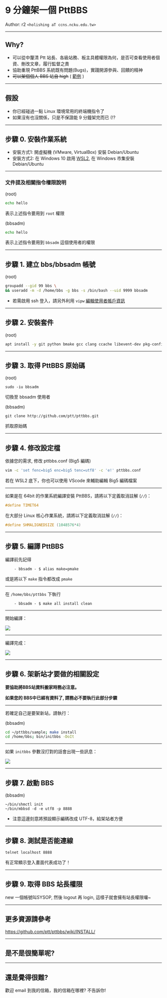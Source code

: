 9 分鐘架一個 PttBBS
===

Author: r2 ``<holishing aT ccns.ncku.edu.tw>``

---

## Why?

* 可以從中釐清 Ptt 站長、各級站務、板主具體權限為何，是否可查看使用者個資、刪改文章，履行監督之責
* 協助重現 PttBBS 系統既有問題(Bugs)，實踐開源參與、回饋的精神
* ~~可以架個個人 BBS 站自 high~~ ( [範例](https://www.clam.ml) )

---

## 假設

* 你已經碰過一點 Linux 環境常用的終端機指令了
* 如果沒有也沒關係，只是不保證能 9 分鐘架完而已 (!?

---

## 步驟 0. 安裝作業系統

* 安裝方式1: 開虛擬機 (VMware, VirtualBox) 安裝 Debian/Ubuntu
* 安裝方式2: 在 Windows 10 啟用 [WSL2](https://docs.microsoft.com/zh-tw/windows/wsl/install-win10), 在 Windows 市集安裝 Debian/Ubuntu

---

### 文件提及相關指令權限說明

(root)
```bash
echo hello
```
表示上述指令要用到 `root` 權限

(bbsadm)
```bash
echo hello
```
表示上述指令要用到 `bbsadm` 這個使用者的權限

---

## 步驟 1. 建立 bbs/bbsadm 帳號

(root)
```bash
groupadd --gid 99 bbs \
&& useradd -m -d /home/bbs -g bbs -s /bin/bash --uid 9999 bbsadm
```

* 若需啟用 ssh 登入，請另外利用 `vipw` [編輯使用者帳戶資訊](https://github.com/ptt/pttbbs/wiki/INSTALL#%EF%BC%91-%E5%BB%BA%E7%AB%8B-bbs--bbsadm-%E5%B8%B3%E8%99%9F)

---

## 步驟 2. 安裝套件

(root)
```bash
apt install -y git python bmake gcc clang ccache libevent-dev pkg-config sudo
```

---

## 步驟 3. 取得 PttBBS 原始碼

(root)
```
sudo -iu bbsadm
```
切換至 bbsadm 使用者

(bbsadm)
```
git clone http://github.com/ptt/pttbbs.git
```
抓取原始碼

---

## 步驟 4. 修改設定檔

依據您的需求, 修改 pttbbs.conf (Big5 編碼)
```bash
vim -c 'set fenc=big5 enc=big5 tenc=utf8' -c 'e!' pttbbs.conf
```
若在 WSL2 底下，你也可以使用 VScode 來輔助編輯 Big5 編碼檔案

---

如果是在 64bit 的作業系統編譯安裝 PttBBS，請將以下定義取消註解 (`//`)：

```c
#define TIMET64
```

在大部分 Linux 核心作業系統，請將以下定義取消註解 (`//`)：

```c
#define SHMALIGNEDSIZE (1048576*4)
```

---

## 步驟 5. 編譯 PttBBS

編譯前先記得 
```
    - bbsadm - $ alias make=pmake
```
或是將以下 `make` 指令都改成 `pmake`

---

在 `/home/bbs/pttbbs` 下執行 

```
    - bbsadm - $ make all install clean 
```

---

開始編譯：

![](http://i.imgur.com/s8gRIux.png)

---

編譯完成：

![](http://i.imgur.com/VYVwRPv.png)

---

## 步驟 6. 架新站才要做的相關設定

**要協助將BBS站資料搬家時務必注意。**

**如果您的 BBS中已經有資料了, 請務必不要執行此部分步驟**

---

若確定自己是要架新站，請執行：

(bbsadm)
```bash
cd ~/pttbbs/sample; make install
cd /home/bbs; bin/initbbs -DoIt
```

---

如果 `initbbs` 參數沒打對的話會出現一些訊息：

![](http://i.imgur.com/mlZum4f.png)

---

## 步驟 7. 啟動 BBS

(bbsadm)
```
~/bin/shmctl init
~/bin/mbbsd -d -e utf8 -p 8888
```

* 注意這邊刻意將預設顯示編碼改成 UTF-8，給架站者方便

---

## 步驟 8. 測試是否能連線

```
telnet localhost 8888
```

有正常顯示登入畫面代表成功了！

---

## 步驟 9. 取得 BBS 站長權限

new 一個帳號叫SYSOP, 然後 logout 再 login, 這樣子就會擁有站長權限囉~

---

## 更多資源請參考

https://github.com/ptt/pttbbs/wiki/INSTALL/

---

## 是不是很簡單呢?

---

## 還是覺得很難?

歡迎 email 到我的信箱，我的信箱在哪裡? 不告訴你!